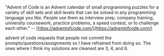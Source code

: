 "Advent of Code is an Advent calendar of small programming puzzles for a variety of skill sets and skill levels that can be solved in any programming language you like. People use them as interview prep, company training, university coursework, practice problems, a speed contest, or to challenge each other." -- [https://adventofcode.com/](https://adventofcode.com/)

advent of code requests that people not commit the prompts/questions/assignments so I have refrained from doing so. The ones where I think my solutions are cleanest are 3, 4, and 6.
